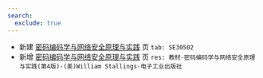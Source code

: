 ```yaml
---
search:
  exclude: true
---
```


- 新建 [密码编码学与网络安全原理与实践](../../../../course/密码编码学与网络安全原理与实践.md) 页 `tab: SE30502`
- 新增 [密码编码学与网络安全原理与实践](../../../../course/密码编码学与网络安全原理与实践.md) 页 `res: 教材-密码编码学与网络安全原理与实践(第4版)-(美)William Stallings-电子工业出版社`
